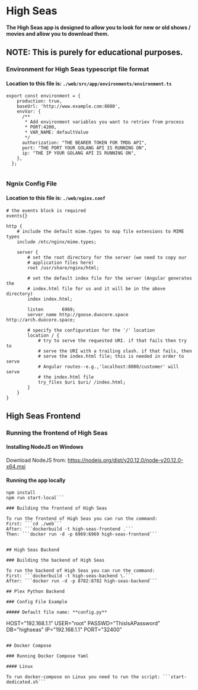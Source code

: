 # High Seas


**The High Seas app is designed to allow you to look for new or old shows / movies and allow you to download them.**


## NOTE: This is purely for educational purposes.


### Environment for High Seas typescript file format

#### Location to this file is: ```./web/src/app/environments/environment.ts```

```
export const environment = {
    production: true,
    baseUrl: 'http://www.example.com:8080',
    envVar: {
      /**
       * Add environment variables you want to retriev from process
       * PORT:4200,
       * VAR_NAME: defaultValue
       */
      authorization: "THE BEARER TOKEN FOR TMDb API",
      port: "THE PORT YOUR GOLANG API IS RUNNING ON",
      ip: "THE IP YOUR GOLANG API IS RUNNING ON",
    },
  };
  
```

### Ngnix Config File

#### Location to this file is: ```./web/nginx.conf```

```
# the events block is required
events{}

http {
    # include the default mime.types to map file extensions to MIME types
    include /etc/nginx/mime.types;

    server {
        # set the root directory for the server (we need to copy our
        # application files here)
        root /usr/share/nginx/html;

        # set the default index file for the server (Angular generates the
        # index.html file for us and it will be in the above directory)
        index index.html;

        listen       6969;
        server_name http://goose.duocore.space http://arch.duocore.space;

        # specify the configuration for the '/' location
        location / {
            # try to serve the requested URI. if that fails then try to
            # serve the URI with a trailing slash. if that fails, then
            # serve the index.html file; this is needed in order to serve
            # Angular routes--e.g.,'localhost:8080/customer' will serve
            # the index.html file
            try_files $uri $uri/ /index.html;
        }
    }
}

```


## High Seas Frontend

### Running the frontend of High Seas

#### Installing NodeJS on Windows

Download NodeJS from: https://nodejs.org/dist/v20.12.0/node-v20.12.0-x64.msi

#### Running the app locally

```cd web
npm install
npm run start-local```

### Building the frontend of High Seas

To run the frontend of High Seas you can run the command:
First: ```cd ./web```
After: ```dockerbuild -t high-seas-frontend .```
Then: ```docker run -d -p 6969:6969 high-seas-frontend```


## High Seas Backend

### Building the backend of High Seas

To run the backend of High Seas you can run the command:
First: ```dockerbuild -t high-seas-backend \.```
After: ```docker run -d -p 8782:8782 high-seas-backend```

## Plex Python Backend

### Config File Example

##### Default file name: **config.py**

```
HOST="192.168.1.1"
USER="root"
PASSWD="ThisIsAPassword"
DB="highseas"
IP="192.168.1.1"
PORT="32400"
```

## Docker Compose

### Running Docker Compose Yaml

#### Linux

To run docker-compose on Linux you need to run the script: ```start-dedicated.sh```